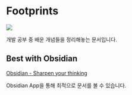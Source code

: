 # Footprints

![](https://i.imgur.com/t7LLzCs.png)

개발 공부 중 배운 개념들을 정리해놓는 문서입니다.

## Best with Obsidian
[Obsidian - Sharpen your thinking](https://obsidian.md/)

Obsidian App을 통해 최적으로 문서를 볼 수 있습니다.


